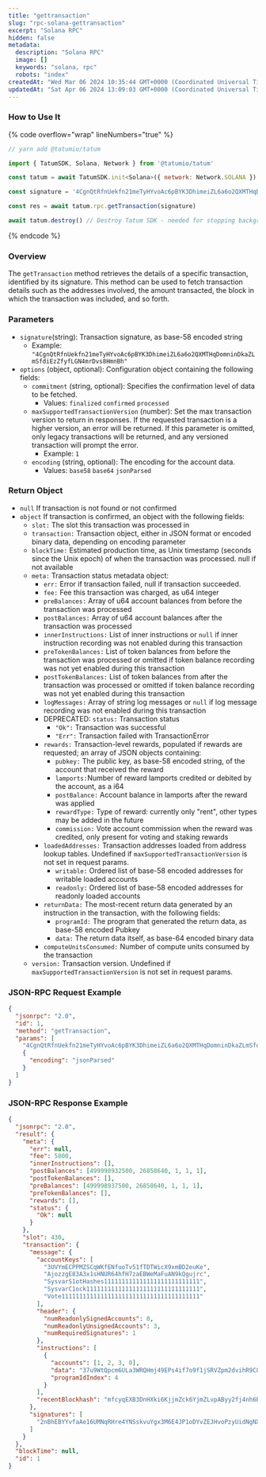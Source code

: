 ```yaml
---
title: "gettransaction"
slug: "rpc-solana-gettransaction"
excerpt: "Solana RPC"
hidden: false
metadata: 
  description: "Solana RPC"
  image: []
  keywords: "solana, rpc"
  robots: "index"
createdAt: "Wed Mar 06 2024 10:35:44 GMT+0000 (Coordinated Universal Time)"
updatedAt: "Sat Apr 06 2024 13:09:03 GMT+0000 (Coordinated Universal Time)"
---
```




### How to Use It

{% code overflow="wrap" lineNumbers="true" %}

```javascript
// yarn add @tatumio/tatum

import { TatumSDK, Solana, Network } from '@tatumio/tatum'

const tatum = await TatumSDK.init<Solana>({ network: Network.SOLANA })

const signature = '4CgnQtRfnUekfn21meTyHYvoAc6pBYK3DhimeiZL6a6o2QXMTHqDomninDkaZLmSfdiEzZfyfLGN4mrDvs8HmnBh' // transaction signature

const res = await tatum.rpc.getTransaction(signature)

await tatum.destroy() // Destroy Tatum SDK - needed for stopping background jobs
```

{% endcode %}

### Overview

The `getTransaction` method retrieves the details of a specific transaction, identified by its signature. This method can be used to fetch transaction details such as the addresses involved, the amount transacted, the block in which the transaction was included, and so forth.

### Parameters

- `signature`(string): Transaction signature, as base-58 encoded string
  - Example: `"4CgnQtRfnUekfn21meTyHYvoAc6pBYK3DhimeiZL6a6o2QXMTHqDomninDkaZLmSfdiEzZfyfLGN4mrDvs8HmnBh"`
- `options` (object, optional): Configuration object containing the following fields:
  - `commitment` (string, optional): Specifies the confirmation level of data to be fetched.
    - Values: `finalized` `confirmed` `processed`
  - `maxSupportedTransactionVersion` (number): Set the max transaction version to return in responses. If the requested transaction is a higher version, an error will be returned. If this parameter is omitted, only legacy transactions will be returned, and any versioned transaction will prompt the error.
    - Example: `1`
  - `encoding` (string, optional): The encoding for the account data.
    - Values: `base58` `base64` `jsonParsed`

### Return Object

- `null`  If transaction is not found or not confirmed
- `object` If transaction is confirmed, an object with the following fields:
  - `slot:` The slot this transaction was processed in
  - `transaction:` Transaction object, either in JSON format or encoded binary data, depending on encoding parameter
  - `blockTime:` Estimated production time, as Unix timestamp (seconds since the Unix epoch) of when the transaction was processed. null if not available
  - `meta:`  Transaction status metadata object:
    - `err:`  Error if transaction failed, null if transaction succeeded. 
    - `fee:`  Fee this transaction was charged, as u64 integer
    - `preBalances:` Array of u64 account balances from before the transaction was processed
    - `postBalances:` Array of u64 account balances after the transaction was processed
    - `innerInstructions:` List of inner instructions or `null` if inner instruction recording was not enabled during this transaction
    - `preTokenBalances:`  List of token balances from before the transaction was processed or omitted if token balance recording was not yet enabled during this transaction
    - `postTokenBalances:`  List of token balances from after the transaction was processed or omitted if token balance recording was not yet enabled during this transaction
    - `logMessages:` Array of string log messages or `null` if log message recording was not enabled during this transaction
    - DEPRECATED: `status:`  Transaction status
      - `"Ok":`  Transaction was successful
      - `"Err":`  Transaction failed with TransactionError
    - `rewards:` Transaction-level rewards, populated if rewards are requested; an array of JSON objects containing:
      - `pubkey:`  The public key, as base-58 encoded string, of the account that received the reward
      - `lamports:`Number of reward lamports credited or debited by the account, as a i64
      - `postBalance:` Account balance in lamports after the reward was applied
      - `rewardType:` Type of reward: currently only "rent", other types may be added in the future
      - `commission:` Vote account commission when the reward was credited, only present for voting and staking rewards
    - `loadedAddresses:` Transaction addresses loaded from address lookup tables. Undefined if `maxSupportedTransactionVersion` is not set in request params.
      - `writable:`  Ordered list of base-58 encoded addresses for writable loaded accounts
      - `readonly:`  Ordered list of base-58 encoded addresses for readonly loaded accounts
    - `returnData:` The most-recent return data generated by an instruction in the transaction, with the following fields:
      - `programId:` The program that generated the return data, as base-58 encoded Pubkey
      - `data:` The return data itself, as base-64 encoded binary data
    - `computeUnitsConsumed:` Number of compute units consumed by the transaction
  - `version:` Transaction version. Undefined if `maxSupportedTransactionVersion` is not set in request params.

### JSON-RPC Request Example

```json
{
  "jsonrpc": "2.0",
  "id": 1,
  "method": "getTransaction",
  "params": [
    "4CgnQtRfnUekfn21meTyHYvoAc6pBYK3DhimeiZL6a6o2QXMTHqDomninDkaZLmSfdiEzZfyfLGN4mrDvs8HmnBh",
    {
      "encoding": "jsonParsed"
    }
  ]
}
```

### JSON-RPC Response Example

```json
{
  "jsonrpc": "2.0",
  "result": {
    "meta": {
      "err": null,
      "fee": 5000,
      "innerInstructions": [],
      "postBalances": [499998932500, 26858640, 1, 1, 1],
      "postTokenBalances": [],
      "preBalances": [499998937500, 26858640, 1, 1, 1],
      "preTokenBalances": [],
      "rewards": [],
      "status": {
        "Ok": null
      }
    },
    "slot": 430,
    "transaction": {
      "message": {
        "accountKeys": [
          "3UVYmECPPMZSCqWKfENfuoTv51fTDTWicX9xmBD2euKe",
          "AjozzgE83A3x1sHNUR64hfH7zaEBWeMaFuAN9kQgujrc",
          "SysvarS1otHashes111111111111111111111111111",
          "SysvarC1ock11111111111111111111111111111111",
          "Vote111111111111111111111111111111111111111"
        ],
        "header": {
          "numReadonlySignedAccounts": 0,
          "numReadonlyUnsignedAccounts": 3,
          "numRequiredSignatures": 1
        },
        "instructions": [
          {
            "accounts": [1, 2, 3, 0],
            "data": "37u9WtQpcm6ULa3WRQHmj49EPs4if7o9f1jSRVZpm2dvihR9C8jY4NqEwXUbLwx15HBSNcP1",
            "programIdIndex": 4
          }
        ],
        "recentBlockhash": "mfcyqEXB3DnHXki6KjjmZck6YjmZLvpAByy2fj4nh6B"
      },
      "signatures": [
        "2nBhEBYYvfaAe16UMNqRHre4YNSskvuYgx3M6E4JP1oDYvZEJHvoPzyUidNgNX5r9sTyN1J9UxtbCXy2rqYcuyuv"
      ]
    }
  },
  "blockTime": null,
  "id": 1
}
```
